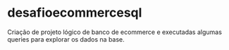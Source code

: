 # desafioecommercesql
Criação de projeto lógico de banco de ecommerce e executadas algumas queries para explorar os dados na base.
